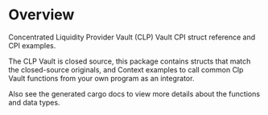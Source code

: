 # Overview

Concentrated Liquidity Provider Vault (CLP) Vault CPI struct reference and CPI
examples.

The CLP Vault is closed source, this package contains structs that match the closed-source
originals, and Context examples to call common Clp Vault functions from your own program as an
integrator.

Also see the generated cargo docs to view more details about the functions and data types.

